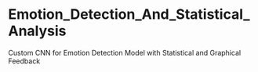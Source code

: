 # Emotion_Detection_And_Statistical_Analysis
Custom CNN for Emotion Detection Model with Statistical and Graphical Feedback
